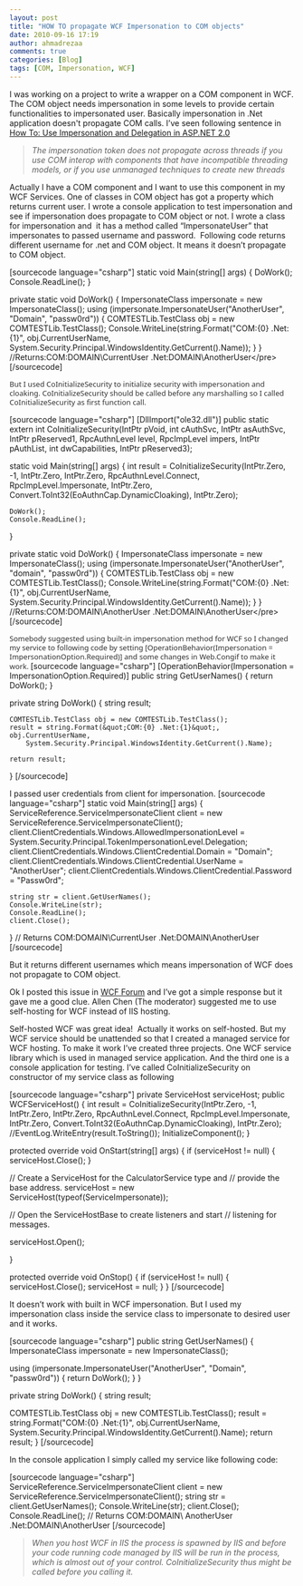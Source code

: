 ```yaml
---
layout: post
title: "HOW TO propagate WCF Impersonation to COM objects"
date: 2010-09-16 17:19
author: ahmadrezaa
comments: true
categories: [Blog]
tags: [COM, Impersonation, WCF]
---
```

I was working on a project to write a wrapper on a COM component in WCF. The COM object needs impersonation in some levels to provide certain functionalities to impersonated user. Basically impersonation in .Net application doesn't propagate COM calls. I’ve seen following sentence in[ How To: Use Impersonation and Delegation in ASP.NET 2.0](http://msdn.microsoft.com/en-us/library/ff647404.aspx)


>*The impersonation token does not propagate across threads if you use COM interop with components that have incompatible threading models, or if you use unmanaged techniques to create new threads*


Actually I have a COM component and I want to use this component in my WCF Services. One of classes in COM object has got a property which returns current user. I wrote a console application to test impersonation and see if impersonation does propagate to COM object or not. I wrote a class for impersonation and  it has a method called “ImpersonateUser” that impersonates to passed username and password.  Following code returns different username for .net and COM object. It means it doesn’t propagate to COM object.

[sourcecode language="csharp"]
static void Main(string[] args)
{
	DoWork();
	Console.ReadLine();
}

private static void DoWork()
{
	ImpersonateClass impersonate = new ImpersonateClass();
	using (impersonate.ImpersonateUser(&quot;AnotherUser&quot;,
					&quot;Domain&quot;,
					&quot;passw0rd&quot;))
	{
		COMTESTLib.TestClass obj = new COMTESTLib.TestClass();
		Console.WriteLine(string.Format(&quot;COM:{0} .Net:{1}&quot;, obj.CurrentUserName,
			System.Security.Principal.WindowsIdentity.GetCurrent().Name));
	}
}
//Returns:COM:DOMAIN\CurrentUser .Net:DOMAIN\AnotherUser&lt;/pre&gt;
[/sourcecode]

<span style="widows:2;text-transform:none;text-indent:0;border-collapse:separate;font:16px 'Times New Roman';white-space:normal;orphans:2;letter-spacing:normal;color:#000000;word-spacing:0;"><span style="line-height:16px;font-family:'Segoe UI', 'Lucida Grande', verdana, arial, helvetica, sans-serif;color:#333333;font-size:13px;">But I used CoInitializeSecurity to initialize security with impersonation and cloaking. CoInitializeSecurity should be called before any marshalling so I called CoInitializeSecurity as first function call. </span></span>
<div id="scid:f32c3428-b7e9-4f15-a8ea-c502c7ff2e88:c114ad9b-6da4-444f-8201-ac3a332b2ea0" class="wlWriterSmartContent" style="display:inline;float:none;margin:0;padding:0;">[sourcecode language="csharp"]
[DllImport(&quot;ole32.dll&quot;)]
public static extern int CoInitializeSecurity(IntPtr pVoid, int
cAuthSvc, IntPtr asAuthSvc, IntPtr pReserved1, RpcAuthnLevel level,
RpcImpLevel impers, IntPtr pAuthList, int dwCapabilities, IntPtr
pReserved3);

static void Main(string[] args)
{
	int result = CoInitializeSecurity(IntPtr.Zero, -1,
	IntPtr.Zero, IntPtr.Zero,
	RpcAuthnLevel.Connect, RpcImpLevel.Impersonate,
	IntPtr.Zero, Convert.ToInt32(EoAuthnCap.DynamicCloaking), IntPtr.Zero);

	DoWork();
	Console.ReadLine();
}

private static void DoWork()
{
	ImpersonateClass impersonate = new ImpersonateClass();
	using (impersonate.ImpersonateUser(&quot;AnotherUser&quot;,
					&quot;domain&quot;,
					&quot;passw0rd&quot;))
	{
		COMTESTLib.TestClass obj = new COMTESTLib.TestClass();
		Console.WriteLine(string.Format(&quot;COM:{0} .Net:{1}&quot;, obj.CurrentUserName,
			System.Security.Principal.WindowsIdentity.GetCurrent().Name));
	}
}
//Returns:COM:DOMAIN\AnotherUser .Net:DOMAIN\AnotherUser&lt;/pre&gt;
[/sourcecode]

</div>
<span style="widows:2;text-transform:none;text-indent:0;border-collapse:separate;font:16px 'Times New Roman';white-space:normal;orphans:2;letter-spacing:normal;color:#000000;word-spacing:0;"><span style="line-height:16px;font-family:'Segoe UI', 'Lucida Grande', verdana, arial, helvetica, sans-serif;color:#333333;font-size:13px;">Somebody suggested using built-in impersonation method for WCF so I changed my service to following code by setting [OperationBehavior(Impersonation = ImpersonationOption.Required)] and some changes in Web.Congif to make it work. </span></span>
<div id="scid:f32c3428-b7e9-4f15-a8ea-c502c7ff2e88:754a31d4-cb85-4816-8422-473daeac6f5b" class="wlWriterSmartContent" style="display:inline;float:none;margin:0;padding:0;">[sourcecode language="csharp"]
[OperationBehavior(Impersonation = ImpersonationOption.Required)]
public string GetUserNames()
{
	return DoWork();
}

private string DoWork()
{
	string result;

	COMTESTLib.TestClass obj = new COMTESTLib.TestClass();
	result = string.Format(&quot;COM:{0} .Net:{1}&quot;, obj.CurrentUserName,
		System.Security.Principal.WindowsIdentity.GetCurrent().Name);

	return result;
}
[/sourcecode]

</div>
I passed user credentials from client for impersonation.
<div id="scid:f32c3428-b7e9-4f15-a8ea-c502c7ff2e88:ede90d67-9613-47db-a6b6-95acdd227e4b" class="wlWriterSmartContent" style="display:inline;float:none;margin:0;padding:0;">[sourcecode language="csharp"]
static void Main(string[] args)
{
	ServiceReference.ServiceImpersonateClient client = new ServiceReference.ServiceImpersonateClient();
	client.ClientCredentials.Windows.AllowedImpersonationLevel = System.Security.Principal.TokenImpersonationLevel.Delegation;
	client.ClientCredentials.Windows.ClientCredential.Domain = &quot;Domain&quot;;
	client.ClientCredentials.Windows.ClientCredential.UserName = &quot;AnotherUser&quot;;
	client.ClientCredentials.Windows.ClientCredential.Password = &quot;Passw0rd&quot;;

	string str = client.GetUserNames();
	Console.WriteLine(str);
	Console.ReadLine();
	client.Close();
}
// Returns COM:DOMAIN\CurrentUser .Net:DOMAIN\AnotherUser
[/sourcecode]

</div>
But it returns different usernames which means impersonation of WCF does not propagate to COM object.

Ok I posted this issue in [WCF Forum](http://social.msdn.microsoft.com/Forums/en-US/wcf/thread/ec442221-f750-4253-ac12-b41ab6e4ba1b/#c7b7fa20-b9b7-4576-9ca5-c2c21c6cf909) and I’ve got a simple response but it gave me a good clue. Allen Chen (The moderator) suggested me to use self-hosting for WCF instead of IIS hosting.

Self-hosted WCF was great idea!  Actually it works on self-hosted. But my WCF service should be unattended so that I created a managed service for WCF hosting. To make it work I’ve created three projects. One WCF service library which is used in managed service application. And the third one is a console application for testing. I’ve called CoInitializeSecurity on constructor of my service class as following
<div id="scid:f32c3428-b7e9-4f15-a8ea-c502c7ff2e88:f23013c2-8c2c-43f6-a79c-80ad220917d7" class="wlWriterSmartContent" style="display:inline;float:none;margin:0;padding:0;">[sourcecode language="csharp"]
private ServiceHost serviceHost;
 public WCFServiceHost()
 {
  int result = CoInitializeSecurity(IntPtr.Zero, -1,
  IntPtr.Zero, IntPtr.Zero,
  RpcAuthnLevel.Connect, RpcImpLevel.Impersonate,
  IntPtr.Zero, Convert.ToInt32(EoAuthnCap.DynamicCloaking), IntPtr.Zero);
  //EventLog.WriteEntry(result.ToString());
  InitializeComponent();
 }

 protected override void OnStart(string[] args)
 {
  if (serviceHost != null)
  {
  serviceHost.Close();
  }

  // Create a ServiceHost for the CalculatorService type and
  // provide the base address.
  serviceHost = new ServiceHost(typeof(ServiceImpersonate));

  // Open the ServiceHostBase to create listeners and start
  // listening for messages.

  serviceHost.Open();

 }

 protected override void OnStop()
 {
  if (serviceHost != null)
  {
  serviceHost.Close();
  serviceHost = null;
  }
 }
[/sourcecode]

</div>
It doesn’t work with built in WCF impersonation. But I used my impersonation class inside the service class to impersonate to desired user and it works.

[sourcecode language="csharp"]
public string GetUserNames()
 {
  ImpersonateClass impersonate = new ImpersonateClass();

  using (impersonate.ImpersonateUser(&quot;AnotherUser&quot;,
         &quot;Domain&quot;,
          &quot;passw0rd&quot;))
  {
   return DoWork();
  }
 }

 private string DoWork()
 {
  string result;

   COMTESTLib.TestClass obj = new COMTESTLib.TestClass();
   result = string.Format(&quot;COM:{0} .Net:{1}&quot;, obj.CurrentUserName,
       System.Security.Principal.WindowsIdentity.GetCurrent().Name);
  return result;
 }
[/sourcecode]

In the console application I simply called my service like following code:

[sourcecode language="csharp"]
ServiceReference.ServiceImpersonateClient client = new ServiceReference.ServiceImpersonateClient();
  string str = client.GetUserNames();
  Console.WriteLine(str);
  client.Close();
  Console.ReadLine();
// Returns COM:DOMAIN\ AnotherUser .Net:DOMAIN\AnotherUser
[/sourcecode]


>*When you host WCF in IIS the process is spawned by IIS and before your code running code managed by IIS will be run in the process, which is almost out of your control. CoInitializeSecurity thus might be called before you calling it.*


